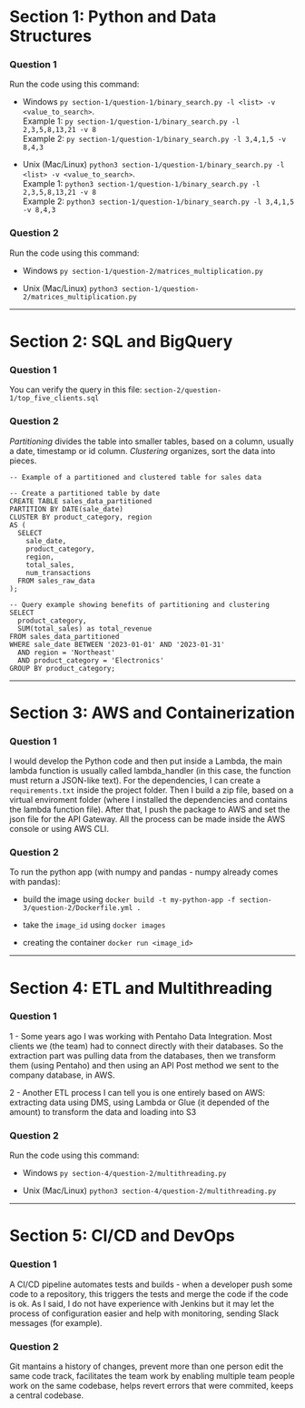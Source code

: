 # Section 1: Python and Data Structures

### Question 1
Run the code using this command:  
- Windows `py section-1/question-1/binary_search.py -l <list> -v <value_to_search>`.  
Example 1: `py section-1/question-1/binary_search.py -l 2,3,5,8,13,21 -v 8`  
Example 2: `py section-1/question-1/binary_search.py -l 3,4,1,5 -v 8,4,3`

- Unix (Mac/Linux) `python3 section-1/question-1/binary_search.py -l <list> -v <value_to_search>`.  
Example 1: `python3 section-1/question-1/binary_search.py -l 2,3,5,8,13,21 -v 8`  
Example 2: `python3 section-1/question-1/binary_search.py -l 3,4,1,5 -v 8,4,3`

### Question 2
Run the code using this command:
- Windows `py section-1/question-2/matrices_multiplication.py`  

- Unix (Mac/Linux) `python3 section-1/question-2/matrices_multiplication.py`  

---

# Section 2: SQL and BigQuery

### Question 1
You can verify the query in this file: `section-2/question-1/top_five_clients.sql`

### Question 2
*Partitioning* divides the table into smaller tables, based on a column, usually a date, timestamp or id column. *Clustering* organizes, sort the data into pieces.

```
-- Example of a partitioned and clustered table for sales data

-- Create a partitioned table by date
CREATE TABLE sales_data_partitioned
PARTITION BY DATE(sale_date)
CLUSTER BY product_category, region
AS (
  SELECT 
    sale_date,
    product_category,
    region,
    total_sales,
    num_transactions
  FROM sales_raw_data
);

-- Query example showing benefits of partitioning and clustering
SELECT 
  product_category, 
  SUM(total_sales) as total_revenue
FROM sales_data_partitioned
WHERE sale_date BETWEEN '2023-01-01' AND '2023-01-31'
  AND region = 'Northeast'
  AND product_category = 'Electronics'
GROUP BY product_category;
```

---

# Section 3: AWS and Containerization

### Question 1
I would develop the Python code and then put inside a Lambda, the main lambda function is usually called lambda_handler (in this case, the function must return a JSON-like text). For the dependencies, I can create a `requirements.txt` inside the project folder. Then I build a zip file, based on a virtual enviroment folder (where I installed the dependencies and contains the lambda function file). After that, I push the package to AWS and set the json file for the API Gateway. All the process can be made inside the AWS console or using AWS CLI.

### Question 2
To run the python app (with numpy and pandas - numpy already comes with pandas):

- build the image using `docker build -t my-python-app -f section-3/question-2/Dockerfile.yml .`

- take the `image_id` using `docker images`

- creating the container `docker run <image_id>`

---

# Section 4: ETL and Multithreading

### Question 1
1 - Some years ago I was working with Pentaho Data Integration. Most clients we (the team) had to connect directly with their databases. So the extraction part was pulling data from the databases, then we transform them (using Pentaho) and then using an API Post method we sent to the company database, in AWS.

2 - Another ETL process I can tell you is one entirely based on AWS: extracting data using DMS, using Lambda or Glue (it depended of the amount) to transform the data and loading into S3

### Question 2
Run the code using this command:  
- Windows `py section-4/question-2/multithreading.py`  

- Unix (Mac/Linux) `python3 section-4/question-2/multithreading.py`  

---

# Section 5: CI/CD and DevOps

### Question 1
A CI/CD pipeline automates tests and builds - when a developer push some code to a repository, this triggers the tests and merge the code if the code is ok. As I said, I do not have experience with Jenkins but it may let the process of configuration easier and help with monitoring, sending Slack messages (for example).

### Question 2
Git mantains a history of changes, prevent more than one person edit the same code track, facilitates the team work by enabling multiple team people work on the same codebase, helps revert errors that were commited, keeps a central codebase.
